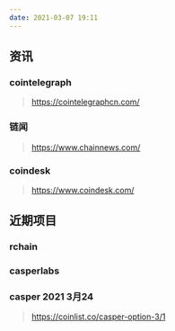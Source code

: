 ```yaml
---
date: 2021-03-07 19:11
---
```


## 资讯

### cointelegraph
>https://cointelegraphcn.com/

### 链闻
>https://www.chainnews.com/

### coindesk
>https://www.coindesk.com/

## 近期项目

### rchain

### casperlabs

### casper 2021 3月24
>https://coinlist.co/casper-option-3/1